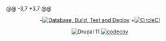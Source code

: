 @@ -3,7 +3,7 @@
 
 <div align="center">
 
-[![Database, Build, Test and Deploy](https://github.com/star_wars_org/star_wars/actions/workflows/build-test-deploy.yml/badge.svg)](https://github.com/star_wars_org/star_wars/actions/workflows/build-test-deploy.yml)
+[![CircleCI](https://circleci.com/gh/star_wars_org/star_wars.svg?style=shield)](https://circleci.com/gh/star_wars_org/star_wars)
 
 ![Drupal 11](https://img.shields.io/badge/Drupal-10-blue.svg)
 [![codecov](https://codecov.io/gh/star_wars_org/star_wars/graph/badge.svg)](https://codecov.io/gh/star_wars_org/star_wars)
